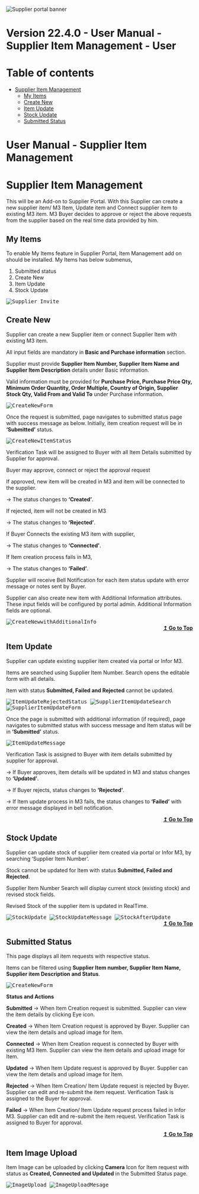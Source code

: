![Supplier portal banner](../../../../images/banner-supplier-portal.jpg)

# Version 22.4.0 - User Manual - Supplier Item Management - User

# Table of contents

<div id=toc></div>

- [Supplier Item Management](#supplier-item-management)
 	- [My Items](#my-items)	 
  - [Create New](#create-new)	 
  - [Item Update](#item-update)
  - [Stock Update](#stock-update)
  - [Submitted Status](#submitted-status)

# User Manual - Supplier Item Management

<div id = "Supplier Item Management"> </div> 

# Supplier Item Management

This will be an Add-on to Supplier Portal. With this Supplier can create a new supplier item/ M3 Item, Update item and Connect supplier item to existing M3 item.
M3 Buyer decides to approve or reject the above requests from the supplier based on the real time data provided by him.

## My Items

To enable My Items feature in Supplier Portal, Item Management add on should be installed.
My Items has below submenus,
1.	Submitted status
2.	Create New
3.	Item Update
4.	Stock Update


<kbd>
<kbd><img alt="Supplier_Invite" src="https://raw.githubusercontent.com/leanswift/leanswift.github.io/SP-1640/supplierportal/src/images/usermanual/supplier-item-management/Menus.png"></kbd>
</kbd>


## Create New

Supplier can create a new Supplier item or connect Supplier Item with existing M3 item.

All input fields are mandatory in **Basic and Purchase information** section. 

Supplier must provide **Supplier Item Number, Supplier Item Name and Supplier Item Description** details under Basic information.

Valid information must be provided for **Purchase Price, Purchase Price Qty, Minimum Order Quantity, Order Multiple, Country of Origin, Supplier Stock Qty, Valid From and Valid To** under Purchase information.


<kbd>
<kbd><img alt="CreateNewForm" src="https://raw.githubusercontent.com/leanswift/leanswift.github.io/SP-1640/supplierportal/src/images/usermanual/supplier-item-management/CreateNewForm.png"></kbd>
</kbd>


Once the request is submitted, page navigates to submitted status page with success message as below. Initially, item creation request will be in **‘Submitted’** status.


<kbd>
<kbd><img alt="CreateNewItemStatus" src="https://raw.githubusercontent.com/leanswift/leanswift.github.io/SP-1640/supplierportal/src/images/usermanual/supplier-item-management/CreateNewItemStatus.png"></kbd>
</kbd>


Verification Task will be assigned to Buyer with all Item Details submitted by Supplier for approval.

Buyer may approve, connect or reject the approval request

If approved, new item will be created in M3 and item will be connected to the supplier.   	
  
 ->  The status changes to **‘Created’**.
  
If rejected, item will not be created in M3
	
  -> The status changes to **‘Rejected’**.
  
If Buyer Connects the existing M3 item with supplier, 
  
  -> The status changes to **‘Connected’**.
  
If Item creation process fails in M3,
  
  -> The status changes to **‘Failed’**.
  
Supplier will receive Bell Notification for each item status update with error message or notes sent by Buyer.

Supplier can also create new item with Additional Information attributes. These input fields will be configured by portal admin.
Additional Information fields are optional.


<kbd>
<kbd><img alt="CreateNewwithAdditionalInfo" src="https://raw.githubusercontent.com/leanswift/leanswift.github.io/SP-1640/supplierportal/src/images/usermanual/supplier-item-management/CreateNewwithAdditionalInfo.png"></kbd>
</kbd>


<div align="right">
<b>
 <a href="#toc">↥ Go to Top</a>
</b>
</div>

## Item Update

Supplier can update existing supplier item created via portal or Infor M3.

Items are searched using Supplier Item Number. Search opens the editable form with all details.

Item with status **Submitted, Failed and Rejected** cannot be updated.


<kbd>
<kbd><img alt="ItemUpdateRejectedStatus" src="https://raw.githubusercontent.com/leanswift/leanswift.github.io/SP-1640/supplierportal/src/images/usermanual/supplier-item-management/ItemUpdateRejectedStatus.png"></kbd>
</kbd>


<kbd>
<kbd><img alt="SupplierItemUpdateSearch" src="https://raw.githubusercontent.com/leanswift/leanswift.github.io/SP-1640/supplierportal/src/images/usermanual/supplier-item-management/SupplierItemUpdateSearch.png"></kbd>
</kbd>


<kbd>
<kbd><img alt="SupplierItemUpdateForm" src="https://raw.githubusercontent.com/leanswift/leanswift.github.io/SP-1640/supplierportal/src/images/usermanual/supplier-item-management/SupplierItemUpdateForm.png"></kbd>
</kbd>


Once the page is submitted with additional information (if required), page navigates to submitted status with success message and Item status will be in **‘Submitted’** status.


<kbd>
<kbd><img alt="ItemUpdateMessage" src="https://raw.githubusercontent.com/leanswift/leanswift.github.io/SP-1640/supplierportal/src/images/usermanual/supplier-item-management/ItemUpdateMessage.png"></kbd>
</kbd>


Verification Task is assigned to Buyer with item details submitted by supplier for approval.

-> If Buyer approves, item details will be updated in M3 and status changes to **‘Updated’**.

-> If Buyer rejects, status changes to **‘Rejected’**.

-> If Item update process in M3 fails, the status changes to **‘Failed’** with error message displayed in bell notification.

<div align="right">
<b>
 <a href="#toc">↥ Go to Top</a>
</b>
</div>

## Stock Update

Supplier can update stock of supplier item created via portal or Infor M3, by searching ‘Supplier Item Number’.

Stock cannot be updated for Item with status **Submitted, Failed and Rejected**.

Supplier Item Number Search will display current stock (existing stock) and revised stock fields.

Revised Stock of the supplier item is updated in RealTime.


<kbd>
<kbd><img alt="StockUpdate" src="https://raw.githubusercontent.com/leanswift/leanswift.github.io/SP-1640/supplierportal/src/images/usermanual/supplier-item-management/StockUpdate.png"></kbd>
</kbd>


<kbd>
<kbd><img alt="StockUpdateMessage" src="https://raw.githubusercontent.com/leanswift/leanswift.github.io/SP-1640/supplierportal/src/images/usermanual/supplier-item-management/StockUpdateMessage.png"></kbd>
</kbd>


<kbd>
<kbd><img alt="StockAfterUpdate" src="https://raw.githubusercontent.com/leanswift/leanswift.github.io/SP-1640/supplierportal/src/images/usermanual/supplier-item-management/StockAfterUpdate.png"></kbd>
</kbd>


<div align="right">
<b>
 <a href="#toc">↥ Go to Top</a>
</b>
</div>

## Submitted Status

This page displays all item requests with respective status.

Items can be filtered using **Supplier Item number, Supplier Item Name, Supplier item Description and Status**.


<kbd>
<kbd><img alt="CreateNewForm" src="https://raw.githubusercontent.com/leanswift/leanswift.github.io/SP-1640/supplierportal/src/images/usermanual/supplier-item-management/SubmittedAllstatus.png"></kbd>
</kbd>


 **Status and Actions**

**Submitted** -> When Item Creation request is submitted. Supplier can view the item details by clicking Eye icon.

**Created** -> When Item Creation request is approved by Buyer. Supplier can view the item details and upload image for Item.

**Connected** -> When Item Creation request is connected by Buyer with existing M3 Item. Supplier can view the item details and upload image for Item.

**Updated** -> When Item Update request is approved by Buyer. Supplier can view the item details and upload image for Item.

**Rejected** -> When Item Creation/ Item Update request is rejected by Buyer. Supplier can edit and re-submit the item request. Verification Task is assigned to the Buyer for approval.

**Failed** -> When Item Creation/ Item Update request process failed in Infor M3. Supplier can edit and re-submit the item request. Verification Task is assigned to Buyer for approval.

<div align="right">
<b>
 <a href="#toc">↥ Go to Top</a>
</b>
</div>

## Item Image Upload

Item Image can be uploaded by clicking **Camera** Icon for Item request with status as **Created, Connected and Updated** in the Submitted Status page.


<kbd>
<kbd><img alt="ImageUpload" src="https://raw.githubusercontent.com/leanswift/leanswift.github.io/SP-1640/supplierportal/src/images/usermanual/supplier-item-management/ImageUpload.png"></kbd>
</kbd>


<kbd>
<kbd><img alt="ImageUploadMesage" src="https://raw.githubusercontent.com/leanswift/leanswift.github.io/SP-1640/supplierportal/src/images/usermanual/supplier-item-management/ImageUploadMesage.png"></kbd>
</kbd>

